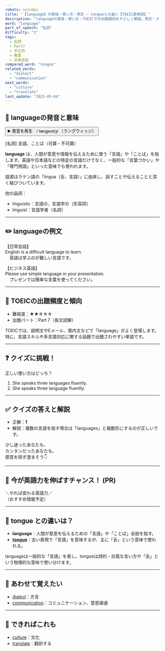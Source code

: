 ```yaml
---
robots: noindex
title: "【language】の意味・使い方・例文 ― tongueとの違い【TOEIC英単語】"
description: "languageの意味・使い方・TOEICでの出題傾向をやさしく解説。例文・クイズ付きでtongueとの違いもわかりやすく学べます。"
word: "language"
part_of_speech: "名詞"
difficulty: "2"
tags:
  - 名詞
  - Part7
  - 中立的
  - 教育
  - 日常会話
compared_word: "tongue"
related_words:
  - "dialect"
  - "communication"
next_words:
  - "culture"
  - "translate"
last_update: "2025-05-04"
---
```


## 🔰 languageの発音と意味

<button class="play-audio" onclick="playTTS('language')">
  <span class="play-audio-main">
    ▶️ 発音を再生　/ˈlæŋɡwɪdʒ/
  </span>
  <span class="play-audio-sub">
    （ラングウィッジ）
  </span>
</button>

[名詞] 言語、ことば（可算・不可算）

**language** は、人間が意思や情報を伝えるために使う「言語」や「ことば」を指します。英語や日本語などの特定の言語だけでなく、一般的な「言葉づかい」や「専門用語」といった意味でも使われます。

語源はラテン語の「lingua（舌、言語）」に由来し、話すことや伝えることと深く結びついています。

他の品詞：  
- linguistic：言語の、言語学の（形容詞）
- linguist：言語学者（名詞）

---

## ✏️ languageの例文

【日常会話】  
English is a difficult language to learn.  
　英語は学ぶのが難しい言語です。

【ビジネス英語】  
Please use simple language in your presentation.  
　プレゼンでは簡単な言葉を使ってください。

---

## 🎯 TOEICの出題頻度と傾向

- 難易度：★★☆☆☆
- 出題パート：Part 7（長文読解）

TOEICでは、説明文やEメール、案内文などで「language」がよく登場します。特に、言語スキルや多言語対応に関する話題で出題されやすい単語です。

---

## ❓ クイズに挑戦！

正しい使い方はどっち？

1. She speaks three languages fluently.  
2. She speaks three language fluently.

---

## ✅ クイズの答えと解説

- 正解：**1**
- 解説：複数の言語を指す場合は「languages」と複数形にするのが正しいです。

少し迷ったあなたも、  
カンタンだったあなたも、  
感覚を研ぎ澄まそう👇️

---

## 🚀 今が英語力を伸ばすチャンス！ (PR)

<div class="info-center">
＼やれば変わる英語力／<br>  
（おすすめ情報予定）
</div>

---

## 🤔  tongue との違いは？

- **language**：人間が意思を伝えるための「言語」や「ことば」全般を指す。
- **[tongue](/tongue)**：古い表現で「言語」を意味するが、主に「舌」という意味で使われる。

languageは一般的な「言語」を表し、tongueは詩的・古風な言い方や「舌」という物理的な意味で使い分けます。

---

## 🧩 あわせて覚えたい

- [dialect](/dialect)：方言
- [communication](/communication)：コミュニケーション、意思疎通

---

## 📖 できればこれも

- [culture](/culture)：文化
- [translate](/translate)：翻訳する

<!-- cvid: aid39_bid28 -->
